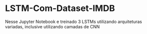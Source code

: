 # LSTM-Com-Dataset-IMDB
Nesse Jupyter Notebook e treinado 3 LSTMs utilizando arquiteturas variadas, inclusive utilizando camadas de CNN
